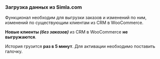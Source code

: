 ### Загрузка данных из Simla.com

Функционал необходим для выгрузки заказов и изменений по ним, изменений по существующим клиентам из CRM в WooCommerce.

**Новые клиенты *(без заказов)*** из CRM в WooCommerce **не выгружаются**.

История грузится **раз в 5 минут**. Для активации необходимо поставить галочку.
